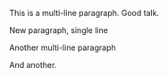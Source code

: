 This is a multi-line
paragraph.
Good talk.

New paragraph, single line

Another
multi-line
paragraph

And
another.
